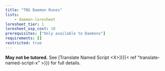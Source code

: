 ```yaml
---
title: "TNS Daemon Runes"
lists:
    - daemon-loresheet
loresheet_tier: 1
loresheet_osp_cost: 10
prerequisites: ["Only available to Daemons"]
requirements: []
restricted: true
---
```

**May not be tutored.** See [Translate Named Script \<X>]({{< ref "translate-named-script-x" >}}) for full details.